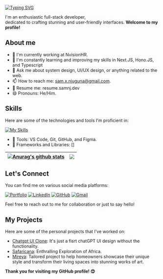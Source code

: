 
<!-- <img align="right" alt="Coding" width="400" src="https://raw.githubusercontent.com/devSouvik/devSouvik/master/gif3.gif"> -->

[![Typing SVG](https://readme-typing-svg.demolab.com?font=Space+Grotesk&weight=500&size=40&duration=1996&pause=500&color=FF772E&multiline=true&width=435&height=114&lines=Hello%F0%9F%91%8B%2C;+I'm+Samson+Njuguna)](https://git.io/typing-svg)

I'm an enthusiastic full-stack developer, <br/>
dedicated to crafting stunning and user-friendly interfaces. **Welcome to my  profile!** 


## About me 

- 🔭 I'm currently working at NvisionHR.  
- 🌱 I'm constantly learning and improving my skills in Next.JS, Hono.JS, and Typescript
- 💬 Ask me about system design, UI/UX design, or anything related to the web.
- 📫 How to reach me: sam.x.njuguna@gmail.com.
- 📑 Resume me: resume.samnj.dev
- 😄 Pronouns: He/Him.


## Skills

Here are some of the technologies and tools I'm proficient in:

<!-- ![Next.js](https://img.shields.io/badge/Next.js-000000?style=for-the-badge&logo=next.js&logoColor=white)
![React](https://img.shields.io/badge/React-61DAFB?style=for-the-badge&logo=react&logoColor=black)
![TypeScript](https://img.shields.io/badge/TypeScript-007ACC?style=for-the-badge&logo=typescript&logoColor=white)
![JavaScript](https://img.shields.io/badge/JavaScript-F7DF1E?style=for-the-badge&logo=javascript&logoColor=black)
![Tailwind CSS](https://img.shields.io/badge/Tailwind%20CSS-38B2AC?style=for-the-badge&logo=tailwind-css&logoColor=white)
![MongoDB](https://img.shields.io/badge/MongoDB-47A248?style=for-the-badge&logo=mongodb&logoColor=white)
![Sass](https://img.shields.io/badge/Sass-CC6699?style=for-the-badge&logo=sass&logoColor=white)
![CSS3](https://img.shields.io/badge/CSS3-1572B6?style=for-the-badge&logo=css3&logoColor=white)
-->
[![My Skills](https://skillicons.dev/icons?i=react,nextjs,threejs,typescript,nodejs,bun,tailwindcss,docker,postgres,prisma,git&theme=dark)](https://skillicons.dev)

- 🔧 Tools: VS Code, Git, GitHub, and  Figma.
- 🧰 Frameworks and Libraries: []


| <a href="https://github.com/sam-njuguna/github-readme-stats"><img align="center" src="https://github-readme-stats.vercel.app/api?username=sam-njuguna&show_icons=true&include_all_commits=true&theme=transparent&hide_border=true" alt="Anurag's github stats" /></a> | <a href="https://github.com/sam-njuguna/github-readme-stats"><img align="center" src="https://github-readme-stats.vercel.app/api/top-langs/?username=sam-njuguna&layout=compact&theme=transparent&hide_border=true" /></a> |
| ------------- | ------------- |



## Let's Connect 

You can find me on various social media platforms:

[![Portfolio](https://img.shields.io/badge/Portfolio-orange?style=for-the-badge)](https://www.samnj.dev)
[![LinkedIn](https://img.shields.io/badge/LinkedIn-blue?style=for-the-badge&logo=linkedin)](https://www.linkedin.com/in/sam-nj)
[![GitHub](https://img.shields.io/badge/GitHub-181717?style=for-the-badge&logo=github)](https://github.com/sam-njuguna)
[![Gmail](https://img.shields.io/badge/Gmail-red?style=for-the-badge&logo=gmail)](mailto:sam.x.njuguna@gmail.com)


Feel free to reach out to me for collaboration or just to say hello! 



## My Projects

Here are some of the personal projects that I've worked on:

- [Chatgpt UI Clone](https://gptc-ui.vercel.app/): It's just a fisrt chatGPT UI design without the functionality.
- [Safaricana](https://safaricana.vercel.app/): Enthralling Exploration of Africa.
- [Mireya](https://mireya.vercel.app/): Tailored project to help homeowners showcase their unique style and transform their living spaces into stunning works of art.

**Thank you for visiting my GitHub profile! 😊**
